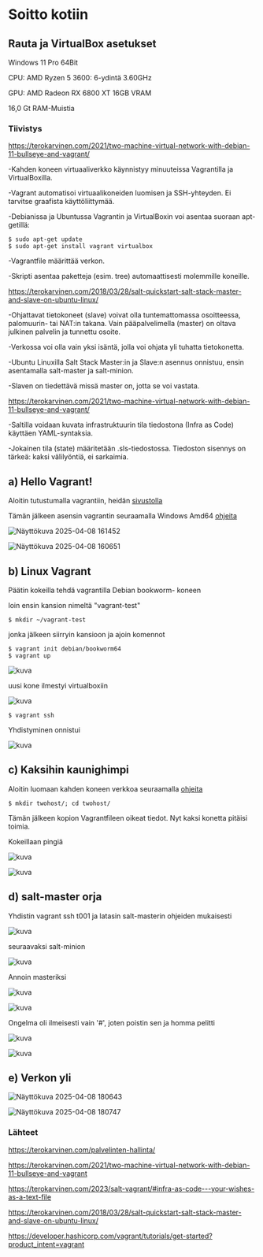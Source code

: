 # Soitto kotiin

## Rauta ja VirtualBox asetukset

Windows 11 Pro 64Bit

CPU: AMD Ryzen 5 3600: 6-ydintä 3.60GHz

GPU: AMD Radeon RX 6800 XT 16GB VRAM

16,0 Gt RAM-Muistia 

### Tiivistys

https://terokarvinen.com/2021/two-machine-virtual-network-with-debian-11-bullseye-and-vagrant/

-Kahden koneen virtuaaliverkko käynnistyy minuuteissa Vagrantilla ja VirtualBoxilla.

-Vagrant automatisoi virtuaalikoneiden luomisen ja SSH-yhteyden. Ei tarvitse graafista käyttöliittymää.

-Debianissa ja Ubuntussa Vagrantin ja VirtualBoxin voi asentaa suoraan apt-getillä:
```
$ sudo apt-get update 
$ sudo apt-get install vagrant virtualbox
```

-Vagrantfile määrittää verkon. 

-Skripti asentaa paketteja (esim. tree) automaattisesti molemmille koneille.

https://terokarvinen.com/2018/03/28/salt-quickstart-salt-stack-master-and-slave-on-ubuntu-linux/

-Ohjattavat tietokoneet (slave) voivat olla tuntemattomassa osoitteessa, palomuurin- tai NAT:in takana. Vain pääpalvelimella (master) on oltava julkinen palvelin ja tunnettu osoite.

-Verkossa voi olla vain yksi isäntä, jolla voi ohjata yli tuhatta tietokonetta.

-Ubuntu Linuxilla Salt Stack Master:in ja Slave:n asennus onnistuu, ensin asentamalla salt-master ja salt-minion.

-Slaven on tiedettävä missä master on, jotta se voi vastata.

https://terokarvinen.com/2021/two-machine-virtual-network-with-debian-11-bullseye-and-vagrant/

-Saltilla voidaan kuvata infrastruktuurin tila tiedostona (Infra as Code) käyttäen YAML-syntaksia.

-Jokainen tila (state) määritetään .sls-tiedostossa. Tiedoston sisennys on tärkeä: kaksi välilyöntiä, ei sarkaimia.

## a) Hello Vagrant!

Aloitin tutustumalla vagrantiin, heidän [sivustolla](https://developer.hashicorp.com/vagrant/tutorials/get-started?product_intent=vagrant)

Tämän jälkeen asensin vagrantin seuraamalla Windows Amd64 [ohjeita](https://developer.hashicorp.com/vagrant/install)

![Näyttökuva 2025-04-08 161452](https://github.com/user-attachments/assets/6926e463-aad0-4f91-9b2b-5cb0daee2bf3)

![Näyttökuva 2025-04-08 160651](https://github.com/user-attachments/assets/3438d06a-1f36-4c7c-98c7-6f7971462fe3)

## b) Linux Vagrant

Päätin kokeilla tehdä vagrantilla Debian bookworm- koneen

loin ensin kansion nimeltä "vagrant-test"

```
$ mkdir ~/vagrant-test
```

jonka jälkeen siirryin kansioon ja ajoin komennot

```
$ vagrant init debian/bookworm64
$ vagrant up
```

![kuva](https://github.com/user-attachments/assets/c2eaf18a-9151-4a2b-9f7b-b5b942a1df6f)

uusi kone ilmestyi virtualboxiin

![kuva](https://github.com/user-attachments/assets/14bb920b-4bd5-4ca3-8ddb-c16b00f36aa4)

```
$ vagrant ssh
```
Yhdistyminen onnistui

![kuva](https://github.com/user-attachments/assets/9ba42fb0-b8d7-44d9-ac33-68c98b149ebe)


## c) Kaksihin kaunighimpi
Aloitin luomaan kahden koneen verkkoa seuraamalla [ohjeita](https://terokarvinen.com/2021/two-machine-virtual-network-with-debian-11-bullseye-and-vagrant/)
```
$ mkdir twohost/; cd twohost/
```
Tämän jälkeen kopion Vagrantfileen oikeat tiedot. Nyt kaksi konetta pitäisi toimia.

Kokeillaan pingiä

![kuva](https://github.com/user-attachments/assets/232ff7a1-b789-4822-8dea-fc67074f729c)

![kuva](https://github.com/user-attachments/assets/b9955c25-bd2c-4280-8480-f0395f96c5f0)

## d) salt-master orja
Yhdistin vagrant ssh t001 ja latasin salt-masterin ohjeiden mukaisesti 

![kuva](https://github.com/user-attachments/assets/b9d8c019-29fa-4b3b-b40a-a0df06b79a91)

seuraavaksi salt-minion

![kuva](https://github.com/user-attachments/assets/c8750359-8218-402d-aac0-85f68bd1f1e8)

Annoin masteriksi 

![kuva](https://github.com/user-attachments/assets/63274eee-5f08-44eb-a362-c6e4e652f987)

![kuva](https://github.com/user-attachments/assets/e78b9574-05ac-4b36-a6e3-a92a681d6d3f)

Ongelma oli ilmeisesti vain '#', joten poistin sen ja homma pelitti

![kuva](https://github.com/user-attachments/assets/f52cb985-5854-4b38-81b6-87f000d623e4)

![kuva](https://github.com/user-attachments/assets/15c67eea-531d-4ff7-9fee-65c5f6204806)

## e) Verkon yli


![Näyttökuva 2025-04-08 180643](https://github.com/user-attachments/assets/af133aa9-31c2-4e9a-8f83-61333dbe1e14)


![Näyttökuva 2025-04-08 180747](https://github.com/user-attachments/assets/8c8c6e26-dcfd-4311-91ae-54b6593dcc11)

### Lähteet
https://terokarvinen.com/palvelinten-hallinta/

https://terokarvinen.com/2021/two-machine-virtual-network-with-debian-11-bullseye-and-vagrant

https://terokarvinen.com/2023/salt-vagrant/#infra-as-code---your-wishes-as-a-text-file

https://terokarvinen.com/2018/03/28/salt-quickstart-salt-stack-master-and-slave-on-ubuntu-linux/

https://developer.hashicorp.com/vagrant/tutorials/get-started?product_intent=vagrant

